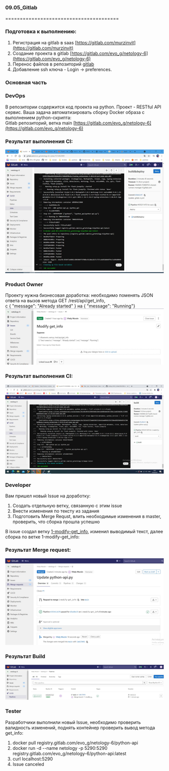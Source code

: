 ### 09.05_Gitlab </br>
=======================================</br>
### Подготовка к выполнению: </br>
1) Регистрация на gitlab в saas [https://gitlab.com/murzinvit](https://gitlab.com/murzinvit)</br>
2) Создание проекта в gitlab [https://gitlab.com/evo_g/netology-6](https://gitlab.com/evo_g/netology-6)</br>
3) Перенос файлов в репозиторий [gitlab](https://github.com/murzinvit/screen/blob/0fcbe00c43537b2c3095d025215bc528a766e2fb/GITLAB/gitlab.jpg) </br>
4) Добавление ssh ключа - Login -> preferences. </br>

### Основная часть </br>
### DevOps </br>
В репозитории содержится код проекта на python. Проект - RESTful API сервис. Ваша задача автоматизировать сборку Docker образа с выполнением python-скрипта: </br>
Gitlab репозиторий, ветка main [https://gitlab.com/evo_g/netology-6](https://gitlab.com/evo_g/netology-6)</br>

### Результат выполнения CI:</br>
![ci_complit](https://github.com/murzinvit/screen/blob/264a4db5925bcc9a08242e9ec016cc17b551b459/GITLAB/Git_lab_CI_complit.jpg)</br>

### Product Owner</br>
Проекту нужна бизнесовая доработка: необходимо поменять JSON ответа на вызов метода GET /rest/api/get_info, </br>
с { "message": "Already started" } на { "message": "Running"}</br>
![issue](https://github.com/murzinvit/screen/blob/c2de2b0bd51674c4c6f671364fbb968aa0b6d3d0/GITLAB/Issue.jpg) </br>

### Результат выполнения CI: </br>
![Build_on_1-modify-get_info](https://github.com/murzinvit/screen/blob/ac22bbcf6de8c2ef57d7b3034b38186543cae306/GITLAB/Build_in_dev_branch.jpg) </br>

### Developer </br>
Вам пришел новый Issue на доработку: </br>
1) Создать отдельную ветку, связанную с этим issue </br>
2) Внести изменения по тексту из задания </br>
3) Подготовить Merge Requst, влить необходимые изменения в master, проверить, что сборка прошла успешно </br>

В issue создал ветку [1-modify-get_info](https://gitlab.com/evo_g/netology-6/-/tree/dev), изменил выводимый текст, далее сборка по ветке 1-modify-get_info:</br>
### Результат Merge request: </br>
![Merged](https://github.com/murzinvit/screen/blob/f8c99c101ec09581521879f7deaa765649786e8a/GITLAB/Merged.jpg) </br>
### Результат Build </br>
![Result](https://github.com/murzinvit/screen/blob/0feaae0ae6bdcbdfc9a48ae7e0026ec4b99d6e3c/GITLAB/Build_merged_result.jpg) </br>

### Tester </br>
Разработчики выполнили новый Issue, необходимо проверить валидность изменений, поднять контейнер проверить вывод метода get_info: </br>
1) docker pull registry.gitlab.com/evo_g/netology-6/python-api </br>
2) docker run -d --name netology -p 5290:5290 registry.gitlab.com/evo_g/netology-6/python-api:latest </br>
3) curl localhost:5290
4) Issue canceled
